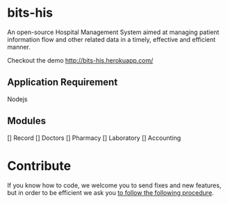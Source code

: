 # bits-his
An open-source Hospital Management System aimed at managing patient information flow
and other related data in a timely, effective and efficient manner.

Checkout the demo http://bits-his.herokuapp.com/

## Application Requirement
 Nodejs

## Modules
[] Record 
[] Doctors
[] Pharmacy
[] Laboratory
[] Accounting
 
 
# Contribute
If you know how to code, we welcome you to send fixes and new features, but in order to be efficient we ask you [to follow the following procedure](https://github.com/bits-his/bits-his/blob/master/CONTRIBUTING.md).
